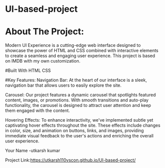 # UI-based-project

# About The Project: 
Modern UI Experience is a cutting-edge web interface designed to showcase the power of HTML and CSS combined with interactive elements to create a seamless and engaging user experience. This project is based on IMDB with my own customization.


#Built With
HTML
CSS

#Key Features:
Navigation Bar: At the heart of our interface is a sleek, navigation bar that allows users to easily explore the site. 

Carousel: Our project features a dynamic carousel that spotlights featured content, images, or promotions. With smooth transitions and auto-play functionality, the carousel is designed to attract user attention and keep them engaged with the content.

Hovering Effects: To enhance interactivity, we've implemented subtle yet captivating hover effects throughout the site. These effects include changes in color, size, and animation on buttons, links, and images, providing immediate visual feedback to the user's actions and enriching the overall user experience.


Your Name -utkarsh kumar

Project Link:https://utkarsh110vscon.github.io/UI-based-project/
